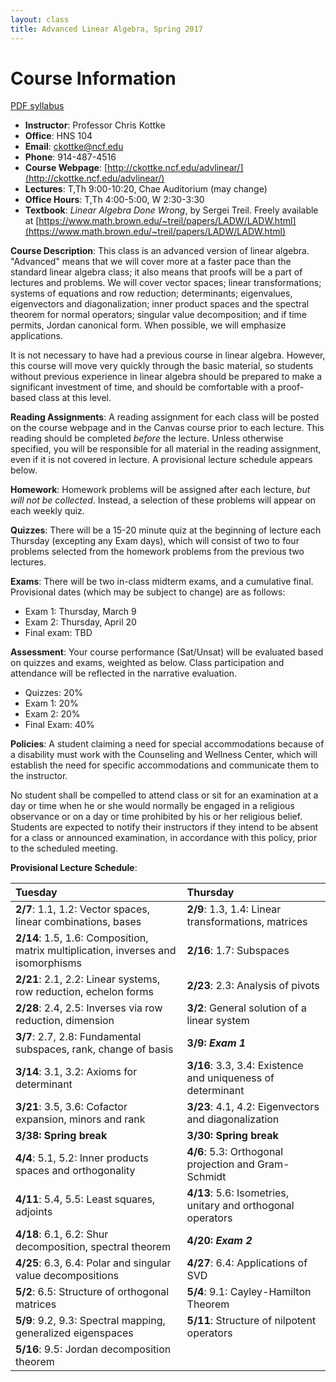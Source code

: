 ```yaml
---
layout: class
title: Advanced Linear Algebra, Spring 2017
---
```


Course Information
====================================
[PDF syllabus](syllabus.pdf)

- **Instructor**: Professor Chris Kottke
- **Office**: HNS 104
- **Email**: [ckottke@ncf.edu](mailto:ckottke@ncf.edu)
- **Phone**: 914-487-4516
- **Course Webpage**: [http://ckottke.ncf.edu/advlinear/](http://ckottke.ncf.edu/advlinear/)
- **Lectures**: T,Th 9:00-10:20, Chae Auditorium (may change)
- **Office Hours**: T,Th 4:00-5:00, W 2:30-3:30
- **Textbook**: *Linear Algebra Done Wrong*, by Sergei Treil.
Freely available at [https://www.math.brown.edu/~treil/papers/LADW/LADW.html](https://www.math.brown.edu/~treil/papers/LADW/LADW.html)

**Course Description**: This class is an advanced version of linear algebra.
"Advanced" means that we will cover more at a faster pace than the standard linear algebra
class; it also means that proofs will be a part of lectures and problems. We will
cover vector spaces; linear transformations; systems of equations and row reduction; determinants;
eigenvalues, eigenvectors and diagonalization; inner product spaces and the spectral theorem 
for normal operators; singular value decomposition; and if time permits, Jordan canonical form.
When possible, we will emphasize applications.

It is not necessary to have had a previous course in linear algebra. However,
this course will move very quickly through the basic material, so students
without previous experience in linear algebra should be prepared to make a
significant investment of time, and should be comfortable with a proof-based
class at this level.

 
**Reading Assignments**: 
A reading assignment for each class will be posted on the course webpage and in
the Canvas course prior to each lecture. This reading should be completed
*before* the lecture. Unless otherwise specified, you will be responsible for 
all material in the reading assignment, even if it is not covered in lecture. A provisional lecture
schedule appears below.

**Homework**:
Homework problems will be assigned after each lecture, *but will not be collected*. 
Instead, a selection of these problems will appear on each weekly quiz.

**Quizzes**: There will be a 15-20 minute quiz at the beginning of lecture each
Thursday (excepting any Exam days), which will consist of two to four problems
selected from the homework problems from the previous two lectures.

**Exams**: There will be two in-class midterm exams, and a cumulative final.
Provisional dates (which may be subject to change) are as follows:

- Exam 1: Thursday, March 9
- Exam 2: Thursday, April 20
- Final exam: TBD

**Assessment**: 
Your course performance (Sat/Unsat) will be evaluated based on quizzes and exams, weighted as below.
Class participation and attendance will be reflected in the narrative evaluation.

- Quizzes: 20%
- Exam 1: 20%
- Exam 2: 20%
- Final Exam: 40%

**Policies**: A student claiming a need for special
accommodations because of a disability must work with the Counseling and
Wellness Center, which will establish the need for specific accommodations and
communicate them to the instructor.

No student shall be compelled to attend class or sit for an examination at a
day or time when he or she would normally be engaged in a religious observance
or on a day or time prohibited by his or her religious belief.  Students are
expected to notify their instructors if they intend to be absent for a class or
announced examination, in accordance with this policy, prior to the scheduled
meeting.

**Provisional Lecture Schedule**:

| Tuesday | Thursday |
|:--------|:---------|
| **2/7**: 1.1, 1.2: Vector spaces, linear combinations, bases | **2/9**: 1.3, 1.4: Linear transformations, matrices |
| **2/14**: 1.5, 1.6: Composition, matrix multiplication, inverses and isomorphisms | **2/16**: 1.7: Subspaces |
| **2/21**: 2.1, 2.2: Linear systems, row reduction, echelon forms | **2/23**: 2.3: Analysis of pivots |
| **2/28**: 2.4, 2.5: Inverses via row reduction, dimension | **3/2**: General solution of a linear system |
| **3/7**: 2.7, 2.8: Fundamental subspaces, rank, change of basis | **3/9: _Exam 1_** |
| **3/14**: 3.1, 3.2: Axioms for determinant | **3/16**: 3.3, 3.4: Existence and uniqueness of determinant |
| **3/21**: 3.5, 3.6: Cofactor expansion, minors and rank | **3/23**: 4.1, 4.2: Eigenvectors and diagonalization |
| **3/38: Spring break** | **3/30: Spring break** |
| **4/4**: 5.1, 5.2: Inner products spaces and orthogonality | **4/6**: 5.3: Orthogonal projection and Gram-Schmidt |
| **4/11**: 5.4, 5.5: Least squares, adjoints | **4/13**: 5.6: Isometries, unitary and orthogonal operators |
| **4/18**: 6.1, 6.2: Shur decomposition, spectral theorem | **4/20: _Exam 2_** | 
| **4/25**: 6.3, 6.4: Polar and singular value decompositions | **4/27**: 6.4: Applications of SVD | 
| **5/2**: 6.5: Structure of orthogonal matrices | **5/4**: 9.1: Cayley-Hamilton Theorem |
| **5/9**: 9.2, 9.3: Spectral mapping, generalized eigenspaces | **5/11**: Structure of nilpotent operators | 
| **5/16**: 9.5: Jordan decomposition theorem | | 

